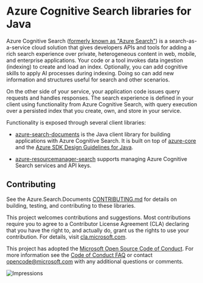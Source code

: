 # Azure Cognitive Search libraries for Java

Azure Cognitive Search ([formerly known as "Azure Search"](https://docs.microsoft.com/azure/search/whats-new#new-service-name))
is a search-as-a-service cloud solution that gives developers APIs and tools for adding a rich search experience over 
private, heterogeneous content in web, mobile, and enterprise applications. Your code or a tool invokes data ingestion
(indexing) to create and load an index. Optionally, you can add cognitive skills to apply AI processes during indexing. 
Doing so can add new information and structures useful for search and other scenarios.

On the other side of your service, your application code issues query requests and handles responses. The search 
experience is defined in your client using functionality from Azure Cognitive Search, with query execution over a
persisted index that you create, own, and store in your service.

Functionality is exposed through several client libraries:

- [azure-search-documents](https://github.com/Azure/azure-sdk-for-java/tree/main/sdk/search/azure-search-documents) is 
  the Java client library for building applications with Azure Cognitive Search.  It is built on top of 
  [azure-core](https://github.com/Azure/azure-sdk-for-java/blob/main/sdk/core/azure-core/README.md) and the
  [Azure SDK Design Guidelines for Java](https://azure.github.io/azure-sdk/java_introduction.html).

- [azure-resourcemanager-search](https://github.com/Azure/azure-sdk-for-java/tree/main/sdk/resourcemanager/azure-resourcemanager-search/)
  supports managing Azure Cognitive Search services and API keys.

## Contributing

See the Azure.Search.Documents [CONTRIBUTING.md](https://github.com/Azure/azure-sdk-for-java/tree/main/sdk/search/CONTRIBUTING.md) 
for details on building, testing, and contributing to these libraries.

This project welcomes contributions and suggestions.  Most contributions require you to agree to a Contributor License 
Agreement (CLA) declaring that you have the right to, and actually do, grant us the rights to use your contribution. 
For details, visit [cla.microsoft.com](https://cla.microsoft.com).

This project has adopted the [Microsoft Open Source Code of Conduct](https://opensource.microsoft.com/codeofconduct/).
For more information see the [Code of Conduct FAQ](https://opensource.microsoft.com/codeofconduct/faq/) or contact 
[opencode@microsoft.com](mailto:opencode@microsoft.com) with any additional questions or comments.

![Impressions](https://azure-sdk-impressions.azurewebsites.net/api/impressions/azure-sdk-for-java%2Fsdk%2Fsearch%2FREADME.png)